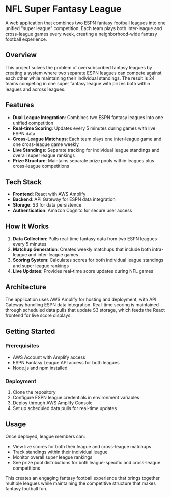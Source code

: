 # NFL Super Fantasy League

A web application that combines two ESPN fantasy football leagues into one unified "super league" competition. Each team plays both inter-league and cross-league games every week, creating a neighborhood-wide fantasy football experience.

## Overview

This project solves the problem of oversubscribed fantasy leagues by creating a system where two separate ESPN leagues can compete against each other while maintaining their individual standings. The result is 24 teams competing in one super fantasy league with prizes both within leagues and across leagues.

## Features

- **Dual League Integration**: Combines two ESPN fantasy leagues into one unified competition
- **Real-time Scoring**: Updates every 5 minutes during games with live ESPN data
- **Cross-League Matchups**: Each team plays one inter-league game and one cross-league game weekly
- **Live Standings**: Separate tracking for individual league standings and overall super league rankings
- **Prize Structure**: Maintains separate prize pools within leagues plus cross-league competitions

## Tech Stack

- **Frontend**: React with AWS Amplify
- **Backend**: API Gateway for ESPN data integration
- **Storage**: S3 for data persistence
- **Authentication**: Amazon Cognito for secure user access

## How It Works

1. **Data Collection**: Pulls real-time fantasy data from two ESPN leagues every 5 minutes
2. **Matchup Generation**: Creates weekly matchups that include both intra-league and inter-league games
3. **Scoring System**: Calculates scores for both individual league standings and super league rankings
4. **Live Updates**: Provides real-time score updates during NFL games

## Architecture

The application uses AWS Amplify for hosting and deployment, with API Gateway handling ESPN data integration. Real-time scoring is maintained through scheduled data pulls that update S3 storage, which feeds the React frontend for live score displays.

## Getting Started

### Prerequisites
- AWS Account with Amplify access
- ESPN Fantasy League API access for both leagues
- Node.js and npm installed

### Deployment

1. Clone the repository
2. Configure ESPN league credentials in environment variables
3. Deploy through AWS Amplify Console
4. Set up scheduled data pulls for real-time updates

## Usage

Once deployed, league members can:
- View live scores for both their league and cross-league matchups
- Track standings within their individual league
- Monitor overall super league rankings
- See prize pool distributions for both league-specific and cross-league competitions

This creates an engaging fantasy football experience that brings together multiple leagues while maintaining the competitive structure that makes fantasy football fun.